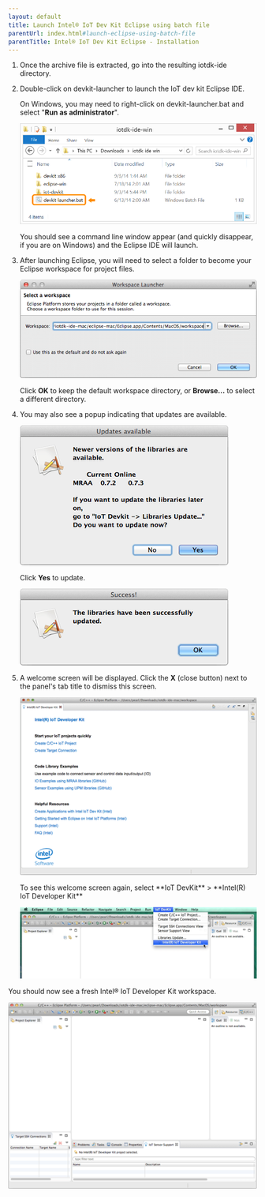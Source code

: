 ```yaml
---
layout: default
title: Launch Intel® IoT Dev Kit Eclipse using batch file
parentUrl: index.html#launch-eclipse-using-batch-file
parentTitle: Intel® IoT Dev Kit Eclipse - Installation
---
```


1. Once the archive file is extracted, go into the resulting <span class="icon folder">iotdk-ide</span> directory.

2. Double-click on <span class="icon file">devkit-launcher</span> to launch the IoT dev kit Eclipse IDE.

    On Windows, you may need to right-click on <span class="icon file">devkit-launcher.bat</span> and select "**Run as administrator**".

    ![The batch file highlighted in the iotdk_ide folder](images/iotdk_ide_folder.png)

    You should see a command line window appear (and quickly disappear, if you are on Windows) and the Eclipse IDE will launch.

3. After launching Eclipse, you will need to select a folder to become your Eclipse workspace for project files.

    ![Workspace launcher dialog window](images/eclipse-workspace_launcher.png)

    Click **OK** to keep the default workspace directory, or **Browse...** to select a different directory.

4. You may also see a popup indicating that updates are available.

    ![Updates available dialog window](images/eclipse-updates_available.png)

    Click **Yes** to update.

    ![Updates successfully installed dialog window](images/eclipse-updates_successful.png)

5. A welcome screen will be displayed. Click the **X** (close button) next to the panel's tab title to dismiss this screen.
  
    ![Intel® IoT Developer Kit welcome screen in Eclipse](images/eclipse-opening_screen.png)

    <div class="callout info" markdown="1">
    To see this welcome screen again, select **IoT DevKit** > **Intel(R) IoT Developer Kit**

    ![Re-open Intel® IoT Developer Kit welcome screen](images/eclipse-reopen_welcome_screen.png)
    </div>


<div class="callout done" markdown="1">
You should now see a fresh Intel® IoT Developer Kit workspace.

![Fresh workspace in Eclipse](images/eclipse-fresh_workspace.png)
</div>